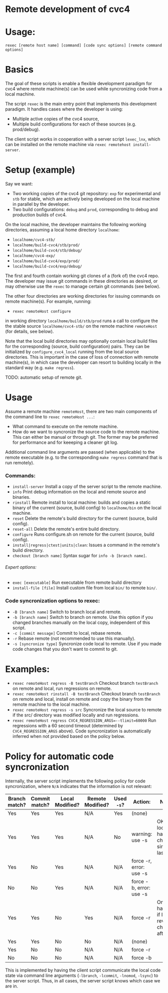 # Remote development of cvc4

# Usage:

`rexec [remote host name] [command] [code sync options] [remote command options]`

# Basics

The goal of these scripts is enable a flexible development paradigm for cvc4
where remote machine(s) can be used while syncronizing code from a local
machine.

The script `rexec` is the main entry point that implements this development
paradigm. It handles cases where the developer is using:
- Multiple active copies of the cvc4 source,
- Multiple build configurations for each of these sources (e.g. prod/debug).

The client script works in cooperation with a server script `lexec_lnx`, which
can be installed on the remote machine via `rexec remotehost install-server`.

# Setup (example)

Say we want:

* Two working copies of the cvc4 git repository: `exp` for experimental and `stb`
for stable, which are actively being developed on the local machine in
parallel by the developer.
* Two build configurations: `debug` and `prod`, corresponding to debug
and production builds of cvc4.

On the local machine, the developer maintains the following working directories,
assuming a local home directory `localhome`:

* `localhome/cvc4-stb/`
* `localhome/build-cvc4/stb/prod/`
* `localhome/build-cvc4/stb/debug/`
* `localhome/cvc4-exp/`
* `localhome/build-cvc4/exp/prod/`
* `localhome/build-cvc4/exp/debug/`

The first and fourth contain working git clones of a (fork of) the cvc4 repo. 
The developer may issue git commands in these directories as desired, or
may otherwise use the `rexec` to manage certain git commands (see below).

The other four directories are working directories for issuing commands on
remote machine(s). For example, running:

* `rexec remoteHost configure`

in working directory `localhome/build/stb/prod` runs a call to configure the
the stable source `localhome/cvc4-stb/` on the remote machine `remoteHost`
(for details, see below).

Note that the local build directories may optionally contain local build files
for the corresponding (source, build configuration) pairs. They can be
initialized by `configure_cvc4_local` running from the local source directories.
This is important in the case of loss of connection with remote machine(s), in
which case the developer can resort to building locally in the standard way
(e.g. `make regress`).

TODO: automatic setup of remote git.

# Usage

Assume a remote machine `remoteHost`, there are two main components of the command line to `rexec remoteHost ...`:

* What command to execute on the remote machine.
* How do we want to syncronize the source code to the remote machine. This can
either be manual or through git. The former may be preferred for performance
and for keeeping a cleaner git log.

Additional command line arguments are passed (when applicable) to the remote
executable (e.g. to the corresponding `make regress` command that is run
remotely).

### Commands:

* `install-server`
Install a copy of the server script to the remote machine.
* `info`
Print debug information on the local and remote source and binaries.
* `rinstall`
Remote install to local machine: builds and copies a static binary of the current
(source, build config) to `localhome/bin` on the local machine.
* `reset`
Delete the remote's build directory for the current (source, build config).
* `reset-all`
Delete the remote's entire build directory.
* `configure`
Runs configure.sh on remote for the current (source, build config).
* `install|regress|ctest|units|clean`: 
Issues a command in the remote's build directory.
* `checkout [branch name]`
Syntax sugar for `info -b [branch name]`.

###### Expert options:
* `exec [executable]`
Run executable from remote build directory
* `install-file [file]`
Install custom file from local `bin/` to remote `bin/`.

### Code syncronization options to rexec:

* `-B [branch name]`
Switch to branch local and remote.
* `-b [branch name]`
Switch to branch on remote. Use this option if you changed branches manually on the local copy, independent of this script.
* `-c [commit message]`
Commit to local, rebase remote.
* `-r`
Rebase remote (not recommended to use this manually).
* `-s [syncronize type]`
Syncronize code local to remote. Use if you made code changes that you don't want to commit to git.

# Examples:

* `rexec remoteHost regress -B testBranch`
Checkout branch `testBranch` on remote and local, run regressions on remote.
* `rexec remoteHost rinstall -B testBranch`
Checkout branch `testBranch` on remote and local, install on remote and copy the binary from the remote machine to the local machine.
* `rexec remoteHost regress -s src`
Syncronize the local source to remote if the src/ directory was modified locally and run regressions.
* `rexec remoteHost regress CVC4_REGRESSION_ARGS=--tlimit=60000`
Run regressions with a 60 second timeout (determined by `CVC4_REGRESSION_ARGS` above). Code syncronization is automatically inferred when not provided based on the policy below.

# Policy for automatic code syncronization
 
Internally, the server script implements the following policy for code syncronization, where `N/A` indicates that the information is not relevant:

| Branch match? | Commit match? | Local Modified? | Remote Modified? | Used `-s`?        | Action:                       | Notes                                            |
|---------------|---------------|-----------------|------------------|-------------------|-------------------------------|--------------------------------------------------|
| Yes           | Yes           | Yes             | N/A              | Yes               | (none)                        |                                                  |
| Yes           | Yes           | Yes             | N/A              | No                | warning: use -s               | OK if local has no changes since last `-s`       |
| Yes           | No            | Yes             | N/A              | N/A               | force -r, error: use -s       |                                                  |
| No            | No            | Yes             | N/A              | N/A               | force -b, error: use -s       |                                                  |
| Yes           | Yes           | No              | Yes              | N/A               | force -r                      | Only happens if local reverts changes after `-s` |
| Yes           | Yes           | No              | No               | N/A               | (none)                        |                                                  |
| Yes           | No            | No              | N/A              | N/A               | force -r                      |                                                  |
| No            | No            | No              | N/A              | N/A               | force -b                      |                                                  |

This is implemented by having the client script communicate the local code state via command
line arguments (`-lbranch`, `-lcommit`, `-lnomod`, `-lsync`) to the server script. Thus, in all
cases, the server script knows which case we are in.
